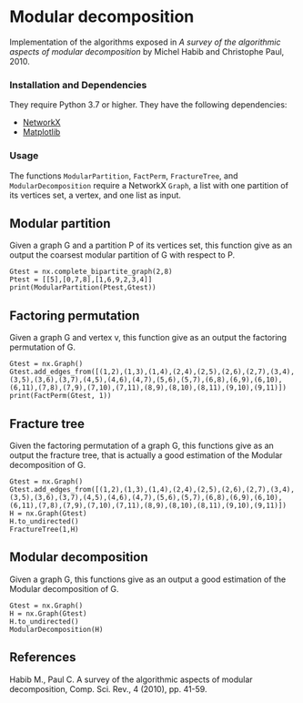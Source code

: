 # Modular decomposition

Implementation of the algorithms exposed in *A survey of the algorithmic aspects of modular decomposition* by Michel Habib and Christophe Paul, 2010.

### Installation and Dependencies

They require Python 3.7 or higher. They have the following dependencies:

- [NetworkX](https://networkx.org/)
- [Matplotlib](https://matplotlib.org/)

### Usage

The functions `ModularPartition`, `FactPerm`, `FractureTree`, and `ModularDecomposition` require a NetworkX `Graph`, a list with one partition of its vertices set, a vertex, and one list as input.

## Modular partition

Given a graph G and a partition P of its vertices set, this function give as an output the coarsest modular partition of G with respect to P.

```
Gtest = nx.complete_bipartite_graph(2,8)
Ptest = [[5],[0,7,8],[1,6,9,2,3,4]]
print(ModularPartition(Ptest,Gtest))
```
## Factoring permutation

Given a graph G and vertex v, this function give as an output the factoring permutation of G.

```
Gtest = nx.Graph()
Gtest.add_edges_from([(1,2),(1,3),(1,4),(2,4),(2,5),(2,6),(2,7),(3,4),(3,5),(3,6),(3,7),(4,5),(4,6),(4,7),(5,6),(5,7),(6,8),(6,9),(6,10),(6,11),(7,8),(7,9),(7,10),(7,11),(8,9),(8,10),(8,11),(9,10),(9,11)])
print(FactPerm(Gtest, 1))
```

## Fracture tree

Given the factoring permutation of a graph G, this functions give as an output the fracture tree, that is actually a good estimation of the Modular decomposition of G.

```
Gtest = nx.Graph()
Gtest.add_edges_from([(1,2),(1,3),(1,4),(2,4),(2,5),(2,6),(2,7),(3,4),(3,5),(3,6),(3,7),(4,5),(4,6),(4,7),(5,6),(5,7),(6,8),(6,9),(6,10),(6,11),(7,8),(7,9),(7,10),(7,11),(8,9),(8,10),(8,11),(9,10),(9,11)])
H = nx.Graph(Gtest)
H.to_undirected()
FractureTree(1,H)
```

## Modular decomposition

Given a graph G, this functions give as an output a good estimation of the Modular decomposition of G.

```
Gtest = nx.Graph()
H = nx.Graph(Gtest)
H.to_undirected()
ModularDecomposition(H)
```

## References

Habib M., Paul C. A survey of the algorithmic aspects of modular decomposition, Comp. Sci. Rev., 4 (2010), pp. 41-59.
